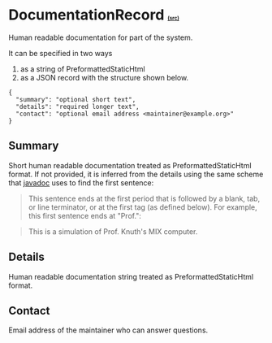 # DocumentationRecord <font size='1'><a href='http://code.google.com/p/prebake/source/browse/trunk/code/src/org/prebake/core/Documentation.java'>(src)</a></font> #

Human readable documentation for part of the system.

It can be specified in two ways
  1. as a string of PreformattedStaticHtml
  1. as a JSON record with the structure shown below.

```
{
  "summary": "optional short text",
  "details": "required longer text",
  "contact": "optional email address <maintainer@example.org>"
}
```

## Summary ##
Short human readable documentation treated as PreformattedStaticHtml format.
If not provided, it is inferred from the details using the same scheme that [javadoc](http://java.sun.com/j2se/javadoc/writingdoccomments/) uses to find the first sentence:

> This sentence ends at the first period that is followed by a blank,
> tab, or line terminator, or at the first tag (as defined below).
> For example, this first sentence ends at "Prof.":

> This is a simulation of Prof. Knuth's MIX computer.

## Details ##
Human readable documentation string treated as PreformattedStaticHtml format.

## Contact ##
Email address of the maintainer who can answer questions.